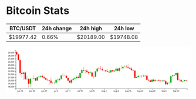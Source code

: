 # Bitcoin Stats

BTC/USDT|24h change|24h high|24h low|
|---|---|---|---|
|$19977.42|0.66%|$20189.00|$19748.08|

<img src="./chart.svg">
